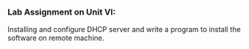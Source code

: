 ### Lab Assignment on Unit VI:
Installing and configure DHCP server and write a program to install the software on remote machine.
